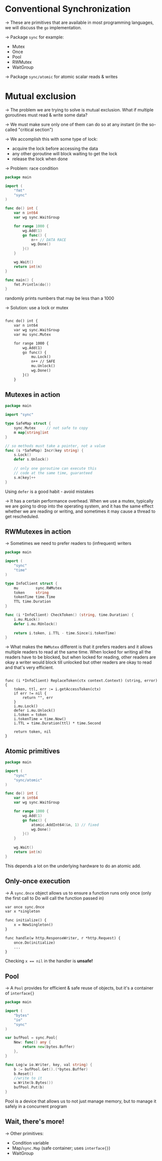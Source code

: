 # Conventional Synchronization

→ These are primitives that are available in most programming languages, we will discuss
the `go` implementation.

→ Package `sync` for example:
- Mutex
- Once
- Pool
- RWMutex
- WaitGroup

→ Package `sync/atomic` for atomic scalar reads & writes

# Mutual exclusion

→ The problem we are trying to solve is mutual exclusion. What if multiple goroutines must read 
& write some data?

→ We must make sure only one of them can do so at any instant (in the so-called "critical section")

→ We accomplish this with some type of lock:
- acquire the lock before accessing the data
- any other goroutine will block waiting to get the lock
- release the lock when done

→ Problem: race condition

```go
package main

import (
	"fmt"
	"sync"
)

func do() int {
	var n int64
	var wg sync.WaitGroup

	for range 1000 {
		wg.Add(1)
		go func() {
			n++ // DATA RACE
			wg.Done()
		}()
	}

	wg.Wait()
	return int(n)
}

func main() {
	fmt.Println(do())
}
```
randomly prints numbers that may be less than a 1000

→ Solution: use a lock or mutex

```txt

func do() int {
	var n int64
	var wg sync.WaitGroup
	var mu sync.Mutex

	for range 1000 {
		wg.Add(1)
		go func() {
			mu.Lock()
			n++ // SAFE
			mu.Unlock()
			wg.Done()
		}()
	}

```

## Mutexes in action

```go
package main

import "sync"

type SafeMap struct {
	sync.Mutex     // not safe to copy
	m map[string]int
}

// so methods must take a pointer, not a value
func (s *SafeMap) Incr(key string) {
    s.Lock()
	defer s.Unlock()
	
	// only one goroutine can execute this
	// code at the same time, guaranteed
	s.m[key]++
}
```
Using `defer` is a good habit - avoid mistakes

→ It has a certain performance overhead. When we use a mutex, typically we are going to drop into the operating system, and it has the same
effect whether we are reading or writing, and sometimes it may cause a thread to get rescheduled.

## RWMutexes in action

→ Sometimes we need to prefer readers to (infrequent) writers

```go
package main

import (
	"sync"
	"time"
)

type InfoClient struct {
	mu        sync.RWMutex
	token     string
	tokenTime time.Time
	TTL time.Duration
}

func (i *InfoClient) CheckToken() (string, time.Duration) {
    i.mu.RLock()
	defer i.mu.RUnlock()
	
	return i.token, i.TTL - time.Since(i.tokenTime)
}
```

→ What makes the `RWMutex` different is that it prefers readers and it allows multiple readers to read at the same time. When locked for writing
all the readers have to be blocked, but when locked for reading, other readers are okay a writer would block till unlocked but other readers are okay
to read and that's very efficient.

```text

func (i *InfoClient) ReplaceToken(ctx context.Context) (string, error) {
    token, ttl, err := i.getAccessToken(ctx)
	if err != nil {
        return "", err
	}
	i.mu.Lock()
	defer i.mu.Unlock()
	i.token = token
	i.tokenTime = time.Now()
	i.TTL = time.Duration(ttl) * time.Second
	
	return token, nil
}
```

## Atomic primitives

```go
package main

import (
	"sync"
	"sync/atomic"
)

func do() int {
	var n int64
	var wg sync.WaitGroup

	for range 1000 {
		wg.Add(1)
		go func() {
			atomic.AddInt64(&n, 1) // fixed
			wg.Done()
		}()
	}
	
	wg.Wait()
	return int(n)
}
```
This depends a lot on the underlying hardware to do an atomic add.

## Only-once execution

→ A `sync.Once` object allows us to ensure a function runs only once (only the first call to Do will call the function passed in)

```txt
var once sync.Once
var x *singleton

func initialize() {
    x = NewSingleton()
}

func handle(w http.ResponseWriter, r *http.Request) {
    once.Do(initialize)
	...
}
```
Checking `x == nil` in the handler is **unsafe!**

## Pool

→ A `Pool` provides for efficient & safe reuse of objects, but it's a container of `interface{}`

```go
package main

import (
	"bytes"
	"io"
	"sync"
)

var bufPool = sync.Pool{
	New: func() any {
		return new(bytes.Buffer)
	},
}

func Log(w io.Writer, key, val string) {
    b := bufPool.Get().(*bytes.Buffer)
	b.Reset()
	//write to it
	w.Write(b.Bytes())
	bufPool.Put(b)
}
```
Pool is a device that allows us to not just manage memory, but to manage it safely in a concurrent program

## Wait, there's more!

→ Other primitives:
- Condition variable
- Map/`sync.Map` (safe container; uses `interface{}`)
- WaitGroup